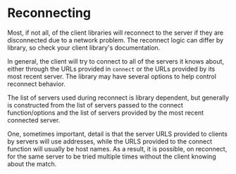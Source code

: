 # Reconnecting

Most, if not all, of the client libraries will reconnect to the server if they are disconnected due to a network problem. The reconnect logic can differ by library, so check your client library's documentation.

In general, the client will try to connect to all of the servers it knows about, either through the URLs provided in `connect` or the URLs provided by its most recent server. The library may have several options to help control reconnect behavior.

The list of servers used during reconnect is library dependent, but generally is constructed from the list of servers passed to the connect function/options and the list of servers provided by the most recent connected server.

One, sometimes important, detail is that the server URLS provided to clients by servers will use addresses, while the URLS provided to the connect function will usually be host names. As a result, it is possible, on reconnect, for the same server to be tried multiple times without the client knowing about the match.